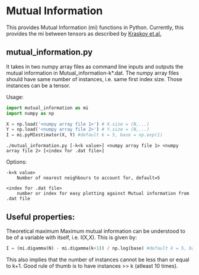 Mutual Information
==================
This provides Mutual Information (mi) functions in Python. Currently, this provides the mi between tensors as described by [Kraskov et.al.](https://arxiv.org/pdf/cond-mat/0305641.pdf)


mutual_information.py
---------------------

It takes in two numpy array files as command line inputs and outputs the mutual information in Mutual_information-k*.dat. The numpy array files should have same number of instances, i.e. same first index size. Those instances can be a tensor.

Usage: 

```python
import mutual_information as mi
import numpy as np

X = np.load('<numpy array file 1>') # X.size = (N,...)
Y = np.load('<numpy array file 2>') # Y.size = (N,...)
I = mi.pyMIestimator(X, Y) #default k = 5, base = np.exp(1)
```

```
./mutual_information.py [-k<k value>] <numpy array file 1> <numpy array file 2> [<index for .dat file>]
```

Options:

    -k<k value>
        Number of nearest neighbours to account for, default=5
        
    <index for .dat file>
        number or index for easy plotting against Mutual information from .dat file
        
Useful properties:
-----------------

Theoretical maximum
Maximum mutual information can be understood to be of a variable with itself, i.e. I(X,X). This is given by:
```python
I = (mi.digamma(N) - mi.digamma(k+1)) / np.log(base) #default k = 5, base = np.exp(1)
```
This also implies that the number of instances cannot be less than or equal to k+1. Good rule of thumb is to have instances >> k (atleast 10 times).
